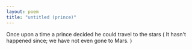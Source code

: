 ```yaml
---
layout: poem
title: "untitled (prince)"
---
```


Once  upon a time a prince
decided he could travel to the stars
( It hasn't happened since;
we have  not even gone to Mars. )
